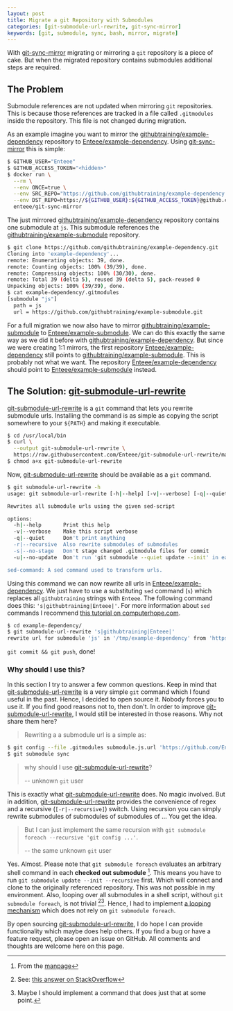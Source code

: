 ```yaml
---
layout: post
title: Migrate a git Repository with Submodules
categories: [git-submodule-url-rewrite, git-sync-mirror]
keywords: [git, submodule, sync, bash, mirror, migrate]
---
```


With [git-sync-mirror] migrating or mirroring a `git` repository is a piece of
cake. But when the migrated repository contains submodules additional steps are
required.

## The Problem

Submodule references are not updated when mirroring `git` repositories. This is
because those references are tracked in a file called `.gitmodules` inside the
repository. This file is not changed during migration.

As an example imagine you want to mirror the [githubtraining/example-dependency]
repository to [Enteee/example-dependency]. Using [git-sync-mirror] this is simple:

```sh
$ GITHUB_USER="Enteee"
$ GITHUB_ACCESS_TOKEN="<hidden>"
$ docker run \
  --rm \
  --env ONCE=true \
  --env SRC_REPO="https://github.com/githubtraining/example-dependency.git" \
  --env DST_REPO=https://${GITHUB_USER}:${GITHUB_ACCESS_TOKEN}@github.com/Enteee/example-dependency.git \
  enteee/git-sync-mirror
```

The just mirrored [githubtraining/example-dependency] repository contains one
submodule at `js`. This submodule references the [githubtraining/example-submodule]
repository.

```sh
$ git clone https://github.com/githubtraining/example-dependency.git
Cloning into 'example-dependency'...
remote: Enumerating objects: 39, done.
remote: Counting objects: 100% (39/39), done.
remote: Compressing objects: 100% (30/30), done.
remote: Total 39 (delta 5), reused 39 (delta 5), pack-reused 0
Unpacking objects: 100% (39/39), done.
$ cat example-dependency/.gitmodules
[submodule "js"]
  path = js
  url = https://github.com/githubtraining/example-submodule.git
````

For a full migration we now also have to mirror [githubtraining/example-submodule]
to [Enteee/example-submodule]. We can do this exactly the same way as we did it
before with [githubtraining/example-dependency]. But since we were creating 1:1
mirrors, the first repository [Enteee/example-dependency] still points to
[githubtraining/example-submodule]. This is probably not what we want. The
repository [Enteee/example-dependency] should point to [Enteee/example-submodule]
instead.

## The Solution: [git-submodule-url-rewrite]

[git-submodule-url-rewrite] is a `git` command that lets you rewrite submodule
urls. Installing the command is as simple as copying the script somewhere to
your `${PATH}` and making it executable.

```sh
$ cd /usr/local/bin
$ curl \
  --output git-submodule-url-rewrite \
  https://raw.githubusercontent.com/Enteee/git-submodule-url-rewrite/master/git-submodule-url-rewrite
$ chmod a+x git-submodule-url-rewrite
```

Now, [git-submodule-url-rewrite] should be available as a `git` command.

```sh
$ git submodule-url-rewrite -h
usage: git submodule-url-rewrite [-h|--help] [-v|--verbose] [-q|--quiet] [-r|--recursive] [-s|--no-stage] [-u|--no-update] sed-command

Rewrites all submodule urls using the given sed-script

options:
  -h|--help       Print this help
  -v|--verbose    Make this script verbose
  -q|--quiet      Don't print anything
  -r|--recursive  Also rewrite submodules of submodules
  -s|--no-stage   Don't stage changed .gitmodule files for commit
  -u|--no-update  Don't run 'git submodule --quiet update --init' in each submodule

sed-command: A sed command used to transform urls.
```

Using this command we can now rewrite all urls in [Enteee/example-dependency].
We just have to use a substituting `sed` command (`s`) which replaces all
`githubtraining` strings with `Enteee`. The following command does this:
`'s|githubtraining|Enteee|'`. For more information about `sed` commands I
recommend [this tutorial on computerhope.com](https://www.computerhope.com/unix/used.htm).

```sh
$ cd example-dependency/
$ git submodule-url-rewrite 's|githubtraining|Enteee|'
rewrite url for submodule 'js' in '/tmp/example-dependency' from 'https://github.com/githubtraining/example-submodule.git' to 'https://github.com/Enteee/example-submodule.git'
```

`git commit && git push`, done!

### Why should I use this?

In this section I try to answer a few common questions. Keep in mind that
[git-submodule-url-rewrite] is a very simple `git` command which I found useful
in the past. Hence, I decided to open source it. Nobody forces you to use it.
If you find good reasons not to, then don't. In order to improve
[git-submodule-url-rewrite], I would still be interested in those reasons.
Why not share them here?

> Rewriting a a submodule url is a simple as:
```sh
$ git config --file .gitmodules submodule.js.url 'https://github.com/Enteee/example-submodule.git'
$ git submodule sync
```
> why should I use [git-submodule-url-rewrite]?
>
> -- unknown `git` user

This is exactly what [git-submodule-url-rewrite] does. No magic involved. But
in addition, [git-submodule-url-rewrite] provides the convenience of regex
and a recursive (`[-r|--recursive]`) switch. Using recursion you can simply rewrite submodules
of submodules of submodules of ... You get the idea.

> But I can just implement the same recursion with
`git submodule foreach --recursive 'git config ...'`.
>
> -- the same unknown `git` user

Yes. Almost. Please note that `git submodule foreach` evaluates an arbitrary
shell command in each **checked out submodule** [^1]. This means you have to run
`git submodule update --init --recursive` first. Which will connect and clone
to the originally referenced repository. This was not possible in my environment.
Also, looping over all submodules in a shell script, without `git submodule foreach`,
is not trivial [^2][^3]. Hence, I had to implement [a looping mechanism](https://github.com/Enteee/git-submodule-url-rewrite/blob/3d52c605330bebe48c5373fcb5b13dfe8e2264c0/git-submodule-url-rewrite#L109) which does
not rely on `git submodule foreach`.

By open sourcing [git-submodule-url-rewrite], I do hope I can provide functionality
which maybe does help others. If you find a bug or have a feature request, please
open an issue on GitHub. All comments and thoughts are welcome here on this page.


[^1]: From the [manpage](https://git-scm.com/docs/git-submodule#Documentation/git-submodule.txt-foreach--recursiveltcommandgt)
[^2]: See: [this answer on StackOverflow](https://stackoverflow.com/questions/12641469/list-submodules-in-a-git-repository/56912913#56912913)
[^3]: Maybe I should implement a command that does just that at some point.

[git-sync-mirror]:https://hub.docker.com/r/enteee/git-sync-mirror
[githubtraining/example-dependency]:https://github.com/githubtraining/example-dependency.git
[githubtraining/example-submodule]:https://github.com/githubtraining/example-submodule/tree/c3c588713233609f5bbbb2d9e7f3fb4a660f3f72
[Enteee/example-dependency]:https://github.com/Enteee/example-dependency.git
[Enteee/example-submodule]:https://github.com/Enteee/example-submodule.git

[git-submodule-url-rewrite]:https://github.com/Enteee/git-submodule-url-rewrite

